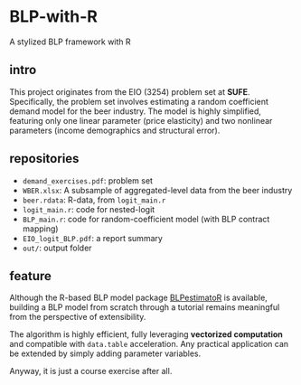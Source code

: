 # BLP-with-R
A stylized BLP framework with R

## intro

This project originates from the EIO (3254) problem set at **SUFE**. Specifically, the problem set involves estimating a random coefficient demand model for the beer industry. The model is highly simplified, featuring only one linear parameter (price elasticity) and two nonlinear parameters (income demographics and structural error).

## repositories

- `demand_exercises.pdf`: problem set
- `WBER.xlsx`: A subsample of aggregated-level data from the beer industry
- `beer.rdata`: R-data, from `logit_main.r`
- `logit_main.r`: code for nested-logit
- `BLP_main.r`: code for random-coefficient model (with BLP contract mapping)
- `EIO_logit_BLP.pdf`: a report summary
- `out/`: output folder

## feature

Although the R-based BLP model package [BLPestimatoR](https://cran.r-project.org/web/packages/BLPestimatoR/vignettes/blp_intro.html) is available, building a BLP model from scratch through a tutorial remains meaningful from the perspective of extensibility.

The algorithm is highly efficient, fully leveraging **vectorized computation** and compatible with `data.table` acceleration. Any practical application can be extended by simply adding parameter variables.

Anyway, it is just a course exercise after all.
